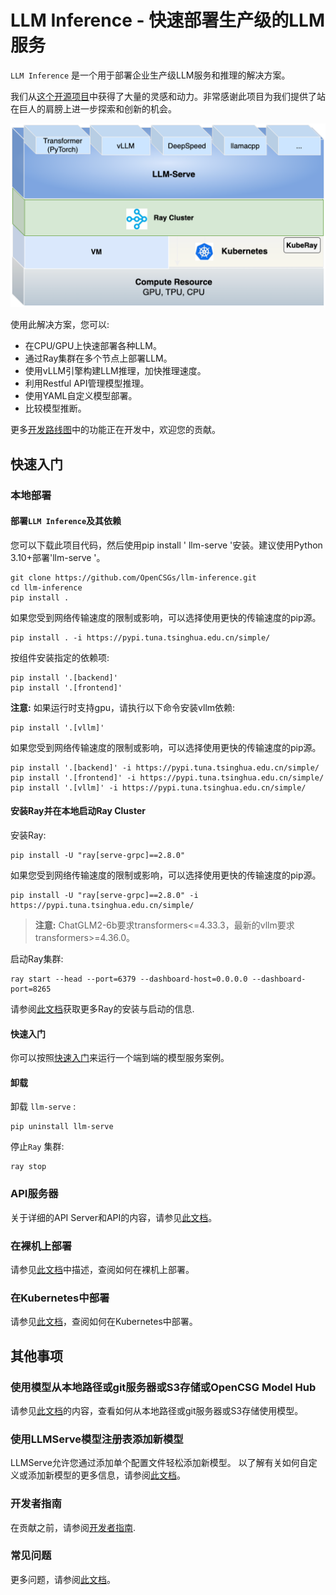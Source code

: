 # LLM Inference - 快速部署生产级的LLM服务

`LLM Inference` 是一个用于部署企业生产级LLM服务和推理的解决方案。

我们从[这个开源项目](https://github.com/ray-project/ray-llm)中获得了大量的灵感和动力。非常感谢此项目为我们提供了站在巨人的肩膀上进一步探索和创新的机会。

<img src="./docs/llm-inference.png" alt="image" width=600 height="auto">

使用此解决方案，您可以: 
 
- 在CPU/GPU上快速部署各种LLM。 
- 通过Ray集群在多个节点上部署LLM。 
- 使用vLLM引擎构建LLM推理，加快推理速度。 
- 利用Restful API管理模型推理。 
- 使用YAML自定义模型部署。 
- 比较模型推断。

更多[开发路线图](./Roadmap.md)中的功能正在开发中，欢迎您的贡献。

## 快速入门

### 本地部署

#### 部署`LLM Inference`及其依赖

您可以下载此项目代码，然后使用pip install ' llm-serve '安装。建议使用Python 3.10+部署'llm-serve '。

```
git clone https://github.com/OpenCSGs/llm-inference.git
cd llm-inference
pip install .
```

如果您受到网络传输速度的限制或影响，可以选择使用更快的传输速度的pip源。

```
pip install . -i https://pypi.tuna.tsinghua.edu.cn/simple/
```

按组件安装指定的依赖项:

```
pip install '.[backend]'
pip install '.[frontend]'
```

**注意:** 如果运行时支持gpu，请执行以下命令安装vllm依赖:

```
pip install '.[vllm]'
```

如果您受到网络传输速度的限制或影响，可以选择使用更快的传输速度的pip源。

```
pip install '.[backend]' -i https://pypi.tuna.tsinghua.edu.cn/simple/
pip install '.[frontend]' -i https://pypi.tuna.tsinghua.edu.cn/simple/
pip install '.[vllm]' -i https://pypi.tuna.tsinghua.edu.cn/simple/
```

#### 安装Ray并在本地启动Ray Cluster

安装Ray:

```
pip install -U "ray[serve-grpc]==2.8.0"
```

如果您受到网络传输速度的限制或影响，可以选择使用更快的传输速度的pip源。

```
pip install -U "ray[serve-grpc]==2.8.0" -i https://pypi.tuna.tsinghua.edu.cn/simple/
```

> **注意:** ChatGLM2-6b要求transformers<=4.33.3，最新的vllm要求transformers>=4.36.0。

启动Ray集群:

```
ray start --head --port=6379 --dashboard-host=0.0.0.0 --dashboard-port=8265
```

请参阅[此文档](https://docs.ray.io/en/releases-2.8.0/ray-overview/installation.html)获取更多Ray的安装与启动的信息.

#### 快速入门

你可以按照[快速入门](./docs/quick_start.md)来运行一个端到端的模型服务案例。

#### 卸载

卸载 `llm-serve` :

```
pip uninstall llm-serve
```

停止`Ray` 集群:

```
ray stop
```

### API服务器

关于详细的API Server和API的内容，请参见[此文档](./docs/api_server.md)。

### 在裸机上部署

请参见[此文档](./docs/deploy_on_bare_metal.md)中描述，查阅如何在裸机上部署。

### 在Kubernetes中部署

请参见[此文档](./docs/deploy_on_kubernetes.md)，查阅如何在Kubernetes中部署。

## 其他事项

### 使用模型从本地路径或git服务器或S3存储或OpenCSG Model Hub

请参见[此文档](./docs/git_server_s3_storage.md)的内容，查看如何从本地路径或git服务器或S3存储使用模型。

### 使用LLMServe模型注册表添加新模型

LLMServe允许您通过添加单个配置文件轻松添加新模型。 以了解有关如何自定义或添加新模型的更多信息，请参阅[此文档](./models/README.md)。

### 开发者指南

在贡献之前，请参阅[开发者指南](./docs/developer.md).

### 常见问题

更多问题，请参阅[此文档](./docs/common_issues.md)。
